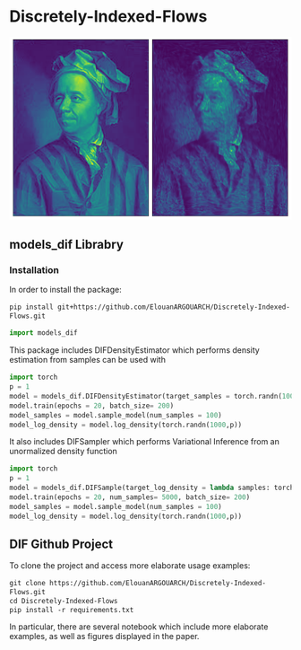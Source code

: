 # Discretely-Indexed-Flows

![Discretely Indexed Flows](cover_readme.png "Title")

## models_dif Librabry

### Installation 

In order to install the package: 

```shell
pip install git+https://github.com/ElouanARGOUARCH/Discretely-Indexed-Flows.git
```

```python
import models_dif
```

This package includes DIFDensityEstimator which performs density estimation from samples can be used with

````python
import torch 
p = 1
model = models_dif.DIFDensityEstimator(target_samples = torch.randn(100,p), K=5)
model.train(epochs = 20, batch_size= 200)
model_samples = model.sample_model(num_samples = 100)
model_log_density = model.log_density(torch.randn(1000,p))
````
It also includes DIFSampler which performs Variational Inference from an unormalized density function
````python
import torch 
p = 1 
model = models_dif.DIFSample(target_log_density = lambda samples: torch.distributions.MultivariateNormal(torch.zeros(p), torch.eye(p)).log_prob(samples),p=p,K=5)
model.train(epochs = 20, num_samples= 5000, batch_size= 200)
model_samples = model.sample_model(num_samples = 100)
model_log_density = model.log_density(torch.randn(1000,p))
````

## DIF Github Project 

To clone the project and access more elaborate usage examples: 
```shell
git clone https://github.com/ElouanARGOUARCH/Discretely-Indexed-Flows.git
cd Discretely-Indexed-Flows
pip install -r requirements.txt
```

In particular, there are several notebook which include more elaborate examples, as well as figures displayed in the paper. 
